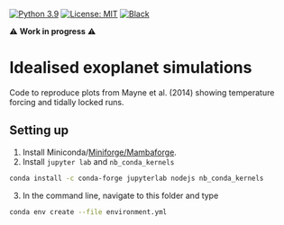 [![Python 3.9](https://img.shields.io/badge/python-3.9-blue.svg?logo=python&logoColor=white)](https://www.python.org/downloads/)
[![License: MIT](https://img.shields.io/badge/License-MIT-black.svg)](LICENSE)
[![Black](https://img.shields.io/badge/code%20style-black-000000.svg)](https://github.com/psf/black)

:warning: **Work in progress** :warning:

# Idealised exoplanet simulations
Code to reproduce plots from Mayne et al. (2014) showing temperature forcing and tidally locked runs.

## Setting up
1. Install Miniconda/[Miniforge/Mambaforge](https://github.com/conda-forge/miniforge).
2. Install `jupyter lab` and `nb_conda_kernels`
```bash
conda install -c conda-forge jupyterlab nodejs nb_conda_kernels
```
3. In the command line, navigate to this folder and type
```bash
conda env create --file environment.yml
```
